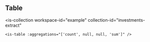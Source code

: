 ## Table

<is-collection
    workspace-id="example"
    collection-id="investments-extract"
>
    <is-table :aggregations="['count', null, null, 'sum']" />
</is-collection>